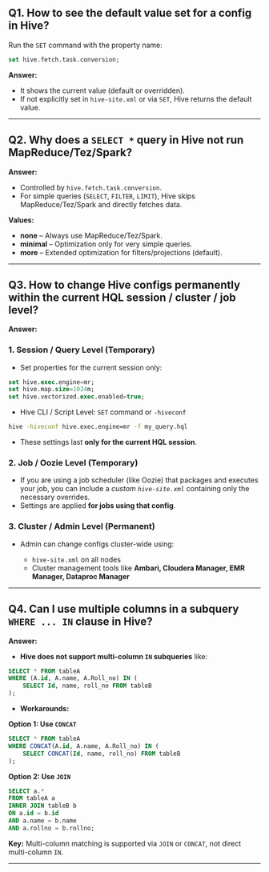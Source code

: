 

## Q1. How to see the default value set for a config in Hive?

Run the `SET` command with the property name:

```sql
set hive.fetch.task.conversion;
```

**Answer:**

* It shows the current value (default or overridden).
* If not explicitly set in `hive-site.xml` or via `SET`, Hive returns the default value.

---

## Q2. Why does a `SELECT *` query in Hive not run MapReduce/Tez/Spark?

**Answer:**

* Controlled by `hive.fetch.task.conversion`.
* For simple queries (`SELECT`, `FILTER`, `LIMIT`), Hive skips MapReduce/Tez/Spark and directly fetches data.

**Values:**

* **none** – Always use MapReduce/Tez/Spark.
* **minimal** – Optimization only for very simple queries.
* **more** – Extended optimization for filters/projections (default).

---

## Q3. How to change Hive configs permanently within the current HQL session / cluster / job level?

**Answer:**

### 1. Session / Query Level (Temporary)

* Set properties for the current session only:

```sql
set hive.exec.engine=mr;
set hive.map.size=1024m;
set hive.vectorized.exec.enabled=true;
```

* Hive CLI / Script Level: `SET` command or `-hiveconf`
```bash
hive -hiveconf hive.exec.engine=mr -f my_query.hql
```

* These settings last **only for the current HQL session**.

### 2. Job / Oozie Level (Temporary)

* If you are using a job scheduler (like Oozie) that packages and executes your job, you can include a *custom `hive-site.xml`* containing only the necessary overrides.
* Settings are applied **for jobs using that config**.

### 3. Cluster / Admin Level (Permanent)

* Admin can change configs cluster-wide using:

  * `hive-site.xml` on all nodes
  * Cluster management tools like **Ambari, Cloudera Manager, EMR Manager, Dataproc Manager**

---

## Q4. Can I use multiple columns in a subquery `WHERE ... IN` clause in Hive?

**Answer:**

* **Hive does not support multi-column `IN` subqueries** like:

```sql
SELECT * FROM tableA
WHERE (A.id, A.name, A.Roll_no) IN (
    SELECT Id, name, roll_no FROM tableB
);
```

* **Workarounds:**

**Option 1: Use `CONCAT`**

```sql
SELECT * FROM tableA
WHERE CONCAT(A.id, A.name, A.Roll_no) IN (
    SELECT CONCAT(Id, name, roll_no) FROM tableB
);
```

**Option 2: Use `JOIN`**

```sql
SELECT a.*
FROM tableA a
INNER JOIN tableB b
ON a.id = b.id
AND a.name = b.name
AND a.rollno = b.rollno;
```

**Key:** Multi-column matching is supported via `JOIN` or `CONCAT`, not direct multi-column `IN`.

---

